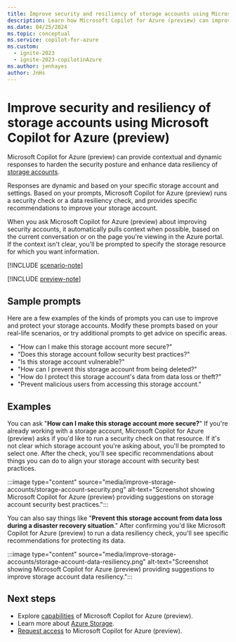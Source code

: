 ```yaml
---
title: Improve security and resiliency of storage accounts using Microsoft Copilot for Azure (preview)
description: Learn how Microsoft Copilot for Azure (preview) can improve the security posture and data resiliency of storage accounts.
ms.date: 04/25/2024
ms.topic: conceptual
ms.service: copilot-for-azure
ms.custom:
  - ignite-2023
  - ignite-2023-copilotinAzure
ms.author: jenhayes
author: JnHs
---
```


# Improve security and resiliency of storage accounts using Microsoft Copilot for Azure (preview)

Microsoft Copilot for Azure (preview) can provide contextual and dynamic responses to harden the security posture and enhance data resiliency of [storage accounts](/azure/storage/common/storage-account-overview).

Responses are dynamic and based on your specific storage account and settings. Based on your prompts, Microsoft Copilot for Azure (preview) runs a security check or a data resiliency check, and provides specific recommendations to improve your storage account.

When you ask Microsoft Copilot for Azure (preview) about improving security accounts, it automatically pulls context when possible, based on the current conversation or on the page you're viewing in the Azure portal. If the context isn't clear, you'll be prompted to specify the storage resource for which you want information.

[!INCLUDE [scenario-note](includes/scenario-note.md)]

[!INCLUDE [preview-note](includes/preview-note.md)]

## Sample prompts

Here are a few examples of the kinds of prompts you can use to improve and protect your storage accounts. Modify these prompts based on your real-life scenarios, or try additional prompts to get advice on specific areas.

- "How can I make this storage account more secure?"
- "Does this storage account follow security best practices?"
- "Is this storage account vulnerable?"
- "How can I prevent this storage account from being deleted?"
- "How do I protect this storage account's data from data loss or theft?"
- "Prevent malicious users from accessing this storage account."

## Examples

You can ask "**How can I make this storage account more secure?**" If you're already working with a storage account, Microsoft Copilot for Azure (preview) asks if you'd like to run a security check on that resource. If it's not clear which storage account you're asking about, you'll be prompted to select one. After the check, you'll see specific recommendations about things you can do to align your storage account with security best practices.

:::image type="content" source="media/improve-storage-accounts/storage-account-security.png" alt-text="Screenshot showing Microsoft Copilot for Azure (preview) providing suggestions on storage account security best practices.":::

You can also say things like "**Prevent this storage account from data loss during a disaster recovery situation**." After confirming you'd like Microsoft Copilot for Azure (preview) to run a data resiliency check, you'll see specific recommendations for protecting its data.

:::image type="content" source="media/improve-storage-accounts/storage-account-data-resiliency.png" alt-text="Screenshot showing Microsoft Copilot for Azure (preview) providing suggestions to improve storage account data resiliency.":::

## Next steps

- Explore [capabilities](capabilities.md) of Microsoft Copilot for Azure (preview).
- Learn more about [Azure Storage](/azure/storage/common/storage-introduction).
- [Request access](https://aka.ms/MSCopilotforAzurePreview) to Microsoft Copilot for Azure (preview).
